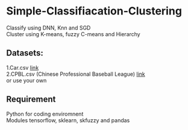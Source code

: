 # Simple-Classifiacation-Clustering
Classify using DNN, Knn and SGD <br>
Cluster using K-means, fuzzy C-means and Hierarchy<br>

## Datasets:
1.Car.csv [link](https://archive.ics.uci.edu/ml/datasets/Car+Evaluation)<br>
2.CPBL.csv (Chinese Professional Baseball League) [link](https://cpbl-plus.appspot.com/batting)
<br>or use your own

## Requirement
Python for coding enviromnent<br>
Modules tensorflow, sklearn, skfuzzy and pandas
